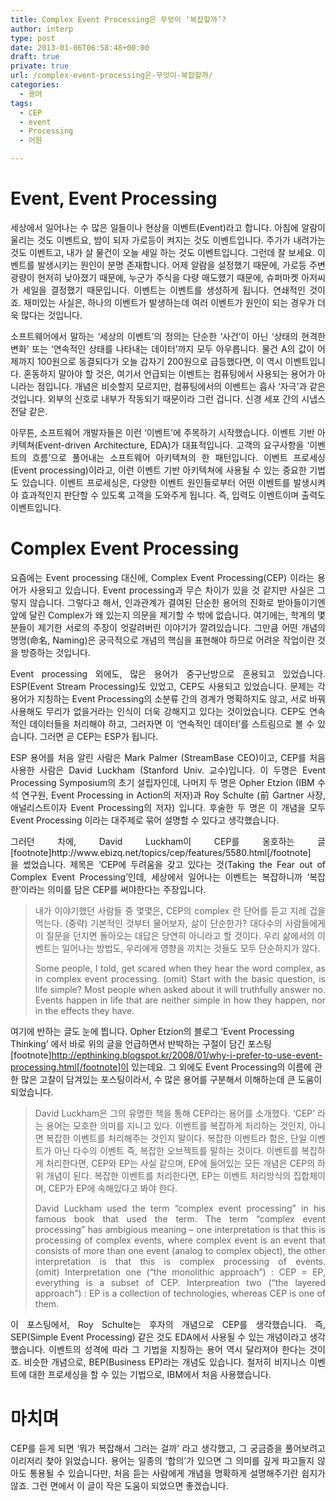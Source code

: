 ```yaml
---
title: Complex Event Processing은 무엇이 ‘복잡할까’?
author: interp
type: post
date: 2013-01-06T06:58:48+00:00
draft: true
private: true
url: /complex-event-processing은-무엇이-복잡할까/
categories:
  - 용어
tags:
  - CEP
  - event
  - Processing
  - 어원

---
```

# Event, Event Processing

<p style="text-align: justify;">
  세상에서 일어나는 수 많은 일들이나 현상을 이벤트(Event)라고 합니다. 아침에 알람이 울리는 것도 이벤트요, 밤이 되자 가로등이 켜지는 것도 이벤트입니다. 주가가 내려가는 것도 이벤트고, 내가 살 물건이 오늘 세일 하는 것도 이벤트입니다. 그런데&nbsp;잘 보세요. 이벤트를 발생시키는 원인이 분명 존재합니다. 어제 알람을 설정했기 때문에, 가로등 주변 광량이 현저히 낮아졌기 때문에, 누군가 주식을 다량 매도했기 때문에, 슈퍼마켓 아저씨가 세일을 결정했기 때문입니다. 이벤트는 이벤트를 생성하게 됩니다. 연쇄적인 것이죠.&nbsp;재미있는 사실은, 하나의 이벤트가 발생하는데 여러 이벤트가 원인이 되는 경우가 더욱 많다는 것입니다.&nbsp;
</p>

<p style="text-align: justify;">
  소프트웨어에서 말하는 &#8216;세상의&nbsp;이벤트&#8217;의 정의는 단순한 &#8216;사건&#8217;이 아닌 &#8216;상태의 현격한 변화&#8217; 또는 &#8216;연속적인 상태를 나타내는 데이터&#8217;까지 모두 아우릅니다.&nbsp;물건 A의 값이 어제까지 100원으로 동결되다가 오늘 갑자기 200원으로 급등했다면, 이 역시 이벤트입니다. 혼동하지 말아야 할 것은, 여기서 언급되는 이벤트는 컴퓨팅에서 사용되는 용어가 아니라는 점입니다. 개념은 비슷할지 모르지만, 컴퓨팅에서의 이벤트는 흡사 &#8216;자극&#8217;과 같은 것입니다. 외부의 신호로 내부가 작동되기 때문이라 그런 겁니다. 신경 세포 간의&nbsp;시냅스전달 같은.
</p>

<p style="text-align: justify;">
  아무튼, 소프트웨어 개발자들은 이런 &#8216;이벤트&#8217;에 주목하기 시작했습니다. 이벤트 기반 아키텍쳐(Event-driven Architecture, EDA)가 대표적입니다. 고객의 요구사항을 &#8216;이벤트의 흐름&#8217;으로 풀어내는 소프트웨어 아키텍쳐의 한 패턴입니다.&nbsp;이벤트 프로세싱(Event processing)이라고,&nbsp;이런 이벤트 기반 아키텍쳐에 사용될 수 있는 중요한 기법도 있습니다.&nbsp;이벤트 프로세싱은, 다양한 이벤트 원인들로부터 어떤 이벤트를 발생시켜야 효과적인지 판단할 수 있도록 고객을 도와주게 됩니다. 즉, 입력도 이벤트이며 출력도 이벤트입니다.
</p>

# Complex Event Processing

<p style="text-align: justify;">
  요즘에는&nbsp;Event processing 대신에, Complex Event Processing(CEP) 이라는 용어가 사용되고 있습니다. Event processing과 무슨 차이가 있을 것 같지만 사실은 그렇지 않습니다. 그렇다고 해서,&nbsp;인과관계가 결여된 단순한 용어의 진화로 받아들이기엔 앞에 달린 Complex가 왜 있는지 의문을 제기할 수 밖에 없습니다. 여기에는,&nbsp;학계의 몇분들이 제기한 서로의 주장이 엇갈려버린&nbsp;이야기가 깔려있습니다. 그만큼 어떤 개념의 명명(命名, Naming)은 궁극적으로 개념의 핵심을 표현해야 하므로 어려운 작업이란 것을 방증하는 것입니다.
</p>

<p style="text-align: justify;">
  Event processing 외에도, 많은 용어가 중구난방으로 혼용되고 있었습니다. ESP(Event Stream Processing)도 있었고, CEP도 사용되고 있었습니다. 문제는 각 용어가 지칭하는 Event Processing의 소분류 간의 경계가 명확하지도 않고, 서로 바꿔 사용해도 무리가 없을거라는 인식이 더욱 강해지고 있다는 것이었습니다. CEP도 연속적인 데이터들을 처리해야 하고, 그러자면 이 &#8216;연속적인 데이터&#8217;를 스트림으로 볼 수 있습니다. 그러면 곧 CEP는 ESP가 됩니다.
</p>

<p style="text-align: justify;">
  ESP 용어를 처음 알린 사람은 Mark Palmer (StreamBase CEO)이고, CEP를 처음 사용한 사람은 David Luckham (Stanford Univ.&nbsp;교수)입니다. 이 두명은&nbsp;Event Processing Symposium의 초기 설립자인데, 나머지 두 명은 Opher Etzion (IBM 수석 연구원, Event Processing in Action의 저자)과 Roy Schulte (前&nbsp;Gartner 사장, 애널리스트이자 Event Processing의 저자) 입니다. 후술한 두 명은 이 개념을 모두 Event Processing 이라는 대주제로 묶어 설명할 수 있다고 생각했습니다.
</p>

<p style="text-align: justify;">
  그러던 차에, David Luckham이 CEP를 옹호하는 글[footnote]http://www.ebizq.net/topics/cep/features/5580.html[/footnote]을&nbsp;썼었습니다. 제목은 &#8216;CEP에&nbsp;두려움을 갖고 있다는&nbsp;것(Taking the Fear out of Complex Event Processing&#8217;인데, 세상에서 일어나는 이벤트는 복잡하니까 &#8216;복잡한&#8217;이라는 의미를 담은 CEP를 써야한다는 주장입니다.
</p>

<blockquote class="tx-quote-tistory">
  <p style="text-align: justify;">
    내가 이야기했던 사람들 중 몇몇은, CEP의 complex 란 단어를&nbsp;듣고 지레 겁을 먹는다.&nbsp;(중략) 기본적인 것부터 물어보자, 삶이 단순한가? 대다수의 사람들에게 이 질문을 던지면 돌아오는 대답은 당연히 아니라고 할 것이다.&nbsp;우리 삶에서의&nbsp;이벤트는&nbsp;일어나는 방법도, 우리에게 영향을 끼치는 것들도 모두 단순하지가 않다.
  </p>
  
  <p style="text-align: justify;">
    Some people, I told, get scared when they hear the word complex, as in complex event processing.&nbsp;(omit) Start with the basic question, is life simple? Most people when asked about it will truthfully answer no. Events happen in life that are neither simple in how they happen, nor in the effects they have.
  </p>
</blockquote>

여기에 반하는 글도 눈에 띕니다. Opher Etzion의 블로그 &#8216;Event Processing Thinking&#8217; 에서 바로 위의 글을 언급하면서 반박하는 구절이 담긴 포스팅[footnote]http://epthinking.blogspot.kr/2008/01/why-i-prefer-to-use-event-processing.html[/footnote]이 있는데요. 그 외에도 Event Processing의 이름에 관한 많은 고찰이 담겨있는 포스팅이라서, 수 많은 용어를 구분해서 이해하는데&nbsp;큰 도움이 되었습니다.

<blockquote class="tx-quote-tistory">
  <p style="text-align: justify;">
    David Luckham은 그의 유명한 책을 통해 CEP라는 용어를 소개했다. &#8216;CEP&#8217; 라는 용어는&nbsp;모호한 의미를 지니고 있다.&nbsp;이벤트를 복잡하게 처리하는 것인지, 아니면 복잡한 이벤트를 처리해주는 것인지 말이다. 복잡한 이벤트라 함은, 단일 이벤트가 아닌 다수의 이벤트 즉, 복잡한 오브젝트를 말하는 것이다. 이벤트를 복잡하게 처리한다면, CEP와 EP는 사실 같으며, EP에 들어있는 모든 개념은 CEP의 하위 개념이 된다. 복잡한 이벤트를 처리한다면, EP는 이벤트 처리방식의 집합체이며, CEP가 EP에 속해있다고 봐야 한다.
  </p>
  
  <p style="text-align: justify;">
    David Luckham used the term &#8220;complex event processing&#8221; in his famous book that used the term. The term &#8220;complex event processing&#8221; has ambigious meaning &#8211; one interpretation is that this is processing of complex events, where complex event is an event that consists of more than one event (analog to complex object), the other interpretation is that this is complex processing of events. (omit)&nbsp;Interpretation one (&#8220;the monolithic approach&#8221;) : CEP = EP, everything is a subset of CEP. Interpreation two (&#8220;the layered approach&#8221;) : EP is a collection of technologies, whereas CEP is one of them.
  </p>
</blockquote>

<p style="text-align: justify;">
  이 포스팅에서, Roy Schulte는 후자의 개념으로 CEP를 생각했습니다. 즉, SEP(Simple Event Processing) 같은 것도 EDA에서 사용될 수 있는&nbsp;개념이라고 생각했습니다. 이벤트의 성격에 따라 그 기법을 지칭하는 용어 역시 달라져야 한다는 것이죠.&nbsp;비슷한 개념으로, BEP(Business EP)라는 개념도 있습니다. 철저히 비지니스 이벤트에 대한 프로세싱을 할 수 있는 기법으로, IBM에서 처음&nbsp;사용했습니다.
</p>

# 마치며

<p style="text-align: justify;">
  CEP를 듣게 되면 &#8216;뭐가 복잡해서 그러는 걸까&#8217; 라고 생각했고, 그 궁금증을 풀어보려고 이리저리 찾아 읽었습니다. 용어는 일종의 &#8216;합의&#8217;가 있으면 그 의미를 깊게 파고들지 않아도 통용될 수 있습니다만, 처음 듣는 사람에게 개념을 명확하게 설명해주기란 쉽지가 않죠. 그런 면에서 이 글이 작은 도움이 되었으면 좋겠습니다.
</p>
